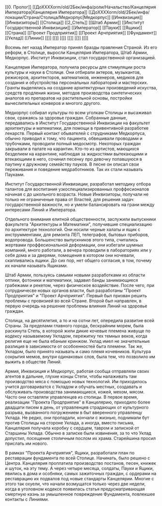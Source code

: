 [[0. Пролог]] [[ДоХХХХоrm/old/2Бек/инфа/роли/Начальство/Канцелярия Императора|Канцелярия Императора]] [[ДоХХХХоrm/old/2Бек/инфа/локации/Страна/Столица/Медкорпус|Медкорпус]]  [[Инквизиция]] [[Инквизиторы]]
[[Столица]] [[2_Степь]] [[Штаб Армии]] [[Институт Государственной Инквизиции]] [[Император]] [[Пауки]] [[Ящики]] [[Страна]] [[Проект Продприятия]] [[Проект Арчприятия]] [[Фундамент]] [[Уклад]]  [[Линии]]  [[]]  [[]]  [[]]  [[]]  [[]]  [[]]  

Восемь лет назад Император принял бразды правления Страной. Из его реформ, в Столице, выросли Канцелярия Императора, Штаб Армии, Медкорпус. Институт Инквизиции, стал государственной организацией.

Канцелярия Императора, получила ресурсы для стимуляции роста культуры и науки в Столице. Они отбирали актеров, музыкантов, режисеров, архитекторов, математиков, инженеров, медиков для создания и обустройства персональных лабораторий и мастерских. Гранты выделялись на создание архитектурных произведений искуства, средств продления жизни, методов производства синтетических аналогов из препаратов на растительной основы, постройки вычеслительных конверов и многого другого.

Медкорпус собирал культуры по всем уголкам Столицы и высаживал свои, сражаясь за здоровье граждан. Собранные данные, передавались в Институт Государственной Инквизиции на факультет архитектуры и математики, для помощи в привентивной разработке лекарств. Первый контакт обывателей с струдниками Медкорпуса, обычно приводил к тому, что пациента, обвешивали проводами и трубочками, проводили полный медосмотр. Некоторых граждан закрывали в палате на карантин. Кто-то из артистов, мающихся безделием на карантине, наблюдая за жидкостями вытекающими и втекающими в него, сочинил песенку про девочку попавшуюся в паутину к дружному семейству пауков. В песне он описал свои переживания и поведение медработников. Так их стали называть Пауками.

Институт Государственной Инквизиции, разработал методику отбора талантов для воспитания узкоспециализированных проффесионалов начиная с до школьного возраста. Новые Инквизиторы, получали не только не ограниченые права от Властей, для решения задач государственной важности, но и умели балансировать на грани между интересами Линий и Императора. 

Отдельного внимания елитной общественности, заслужили выпускники факультета "Архитектуры и Математики", получившие специализацию по архитектуре технологий. Они носили черные халаты и ящик с инструмментами, для ремонта ЛЕП, телеграфов, бытовых приборов, водопровода. Большенство выпускников этого типа, считались жертвами проффесиональной деформации, они избегали шумных компаний, много работали, а вечера проводили в лабораториях или у себя дома и за дверями, помещения в котором они ночевали, скапливались ящики. До сих пор, нет общего согласия, в том, почему их начали называть Ящиками.

Штаб Армии, пользуясь самыми новыми разработками из области оптики, фотоники и математики, задавил банды занимающиеся грабежами и рекетом, через физическое воздействие. После чего, при сотрудничесве новых органов власти, был разработаны "Проект Продприятия" и "Проект Арчприятия". Первый был призван решить проблемы с провизией во всей Стране. Второй был направлен, в первую очередь на решение проблемы влияния Линий на здоровье граждан.

Столица, на десятилетия, а то и на сотни лет, опередила развитие всей Страны. За пределами главного города, бескрайним морем, была раскинута Степь, в которой жили дикие кочевые племена живуще по кодексу называемому Укладом, пережитку тех темных веков, когда религия еще не была ебаным кринжом. Уклад имел не значительные разлиция в зависимости от особоенностей быта племени. Так же, Укладом, было принято называть и само племя кочевников. Культура сокрытия мемов, внутри одинаковых слов, была тем, что позволило им выжить в обществе Линий.

Армия, Инквизиция и Медкорпус, работая сообща отправляли своих агентов в дальние, глухие концы Степи, чтобы налаживать там производство мяса с помощью новых технологий. Им приходилось учится договариватся с Укладом и обучать местных, создавать и обслуживать производства занимающиеся, кожей, мехом, мясом. Часто они оставляли управленцев из столицы. В первое время, реализации "Проекта Продприятие" в Канцелярию, приходило более двадцати писем в день, от управленцев страдающих от культурного разрыва, вызванного погружением в быт вверенного управленцу Уклада. Не редко, они пропадали, кончали с жизнью, поднимали бут против Столицы на стороне Уклада, а иногда, вместо письма, Канцелярия получала коробку с сердцем, тавром и запиской от Старшины Уклада. Обычно в записке были извинения, за то что Уклад допустил, посещение столичным послом их храма. Старейшина просил прислать им нового.

В рамках "Проекта Арчприятия", Ящики, разработали план по реставрации фундамента по всей Столице. Начинать, было решено с Центра. Канцелярия проплатила производство постанов, песен, книжек и шуток, на эту тему. А через четыре месяца, солдаты, Пауки и Ящики, явились в дома и особняки, самых зажиточных граждан, с ордерами на реставрацию их подвалов под новые стандарты Канцелярии. Многие с этого так охуели, что начали возмущатся только через две недели, когда в уголовном кодексе появилась статья предусматривающая смертную казнь за умышленное повреждение Фундамента, повлекшее контакты с Линиями.

